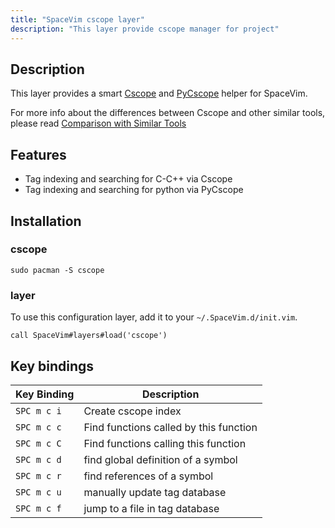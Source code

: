 ```yaml
---
title: "SpaceVim cscope layer"
description: "This layer provide cscope manager for project"
---
```


## Description

This layer provides a smart [Cscope](http://cscope.sourceforge.net/) and [PyCscope](https://github.com/portante/pycscope) helper for SpaceVim.

For more info about the differences between Cscope and other similar tools, please read [Comparison with Similar Tools](https://github.com/oracle/opengrok/wiki/Comparison-with-Similar-Tools)

## Features

- Tag indexing and searching for C-C++ via Cscope
- Tag indexing and searching for python via PyCscope

## Installation

### cscope

```shell
sudo pacman -S cscope
```

### layer

To use this configuration layer, add it to your `~/.SpaceVim.d/init.vim`.

```vim
call SpaceVim#layers#load('cscope')
```

## Key bindings

| Key Binding | Description                            |
| ----------- | -------------------------------------- |
| `SPC m c i` | Create cscope index                    |
| `SPC m c c` | Find functions called by this function |
| `SPC m c C` | Find functions calling this function   |
| `SPC m c d` | find global definition of a symbol     |
| `SPC m c r` | find references of a symbol            |
| `SPC m c u` | manually update tag database           |
| `SPC m c f` | jump to a file in tag database         |
